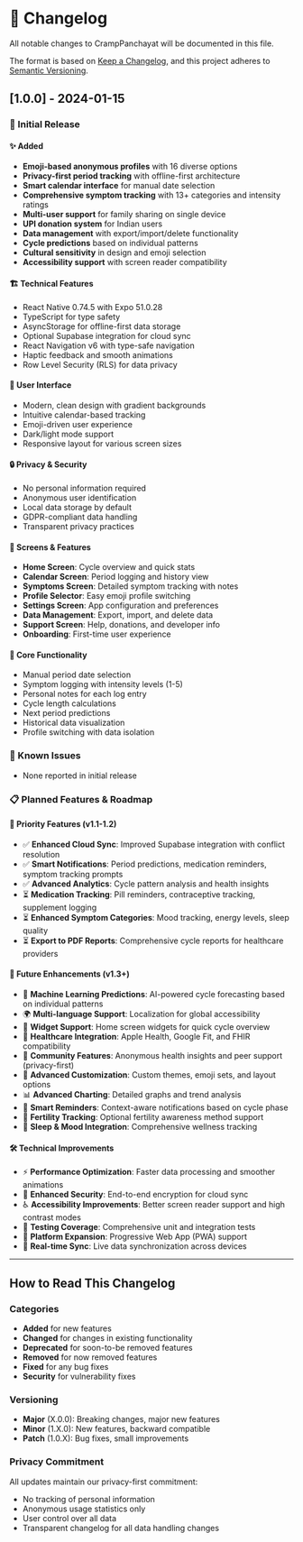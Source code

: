 # 📝 Changelog

All notable changes to CrampPanchayat will be documented in this file.

The format is based on [Keep a Changelog](https://keepachangelog.com/en/1.0.0/),
and this project adheres to [Semantic Versioning](https://semver.org/spec/v2.0.0.html).

## [1.0.0] - 2024-01-15

### 🎉 Initial Release

#### ✨ Added

- **Emoji-based anonymous profiles** with 16 diverse options
- **Privacy-first period tracking** with offline-first architecture
- **Smart calendar interface** for manual date selection
- **Comprehensive symptom tracking** with 13+ categories and intensity ratings
- **Multi-user support** for family sharing on single device
- **UPI donation system** for Indian users
- **Data management** with export/import/delete functionality
- **Cycle predictions** based on individual patterns
- **Cultural sensitivity** in design and emoji selection
- **Accessibility support** with screen reader compatibility

#### 🏗️ Technical Features

- React Native 0.74.5 with Expo 51.0.28
- TypeScript for type safety
- AsyncStorage for offline-first data storage
- Optional Supabase integration for cloud sync
- React Navigation v6 with type-safe navigation
- Haptic feedback and smooth animations
- Row Level Security (RLS) for data privacy

#### 🎨 User Interface

- Modern, clean design with gradient backgrounds
- Intuitive calendar-based tracking
- Emoji-driven user experience
- Dark/light mode support
- Responsive layout for various screen sizes

#### 🔒 Privacy & Security

- No personal information required
- Anonymous user identification
- Local data storage by default
- GDPR-compliant data handling
- Transparent privacy practices

#### 📱 Screens & Features

- **Home Screen**: Cycle overview and quick stats
- **Calendar Screen**: Period logging and history view
- **Symptoms Screen**: Detailed symptom tracking with notes
- **Profile Selector**: Easy emoji profile switching
- **Settings Screen**: App configuration and preferences
- **Data Management**: Export, import, and delete data
- **Support Screen**: Help, donations, and developer info
- **Onboarding**: First-time user experience

#### 🔧 Core Functionality

- Manual period date selection
- Symptom logging with intensity levels (1-5)
- Personal notes for each log entry
- Cycle length calculations
- Next period predictions
- Historical data visualization
- Profile switching with data isolation

### 🐛 Known Issues

- None reported in initial release

### 📋 Planned Features & Roadmap

#### 🎯 Priority Features (v1.1-1.2)

- ✅ **Enhanced Cloud Sync**: Improved Supabase integration with conflict resolution
- ✅ **Smart Notifications**: Period predictions, medication reminders, symptom tracking prompts
- ✅ **Advanced Analytics**: Cycle pattern analysis and health insights
- ⏳ **Medication Tracking**: Pill reminders, contraceptive tracking, supplement logging
- ⏳ **Enhanced Symptom Categories**: Mood tracking, energy levels, sleep quality
- ⏳ **Export to PDF Reports**: Comprehensive cycle reports for healthcare providers

#### 🔮 Future Enhancements (v1.3+)

- 🔄 **Machine Learning Predictions**: AI-powered cycle forecasting based on individual patterns
- 🌍 **Multi-language Support**: Localization for global accessibility
- 📱 **Widget Support**: Home screen widgets for quick cycle overview
- 🏥 **Healthcare Integration**: Apple Health, Google Fit, and FHIR compatibility
- 👥 **Community Features**: Anonymous health insights and peer support (privacy-first)
- 🎨 **Advanced Customization**: Custom themes, emoji sets, and layout options
- 📊 **Advanced Charting**: Detailed graphs and trend analysis
- 🔔 **Smart Reminders**: Context-aware notifications based on cycle phase
- 💊 **Fertility Tracking**: Optional fertility awareness method support
- 🌙 **Sleep & Mood Integration**: Comprehensive wellness tracking

#### 🛠️ Technical Improvements

- ⚡ **Performance Optimization**: Faster data processing and smoother animations
- 🔐 **Enhanced Security**: End-to-end encryption for cloud sync
- ♿ **Accessibility Improvements**: Better screen reader support and high contrast modes
- 🧪 **Testing Coverage**: Comprehensive unit and integration tests
- 📱 **Platform Expansion**: Progressive Web App (PWA) support
- 🔄 **Real-time Sync**: Live data synchronization across devices

---

## How to Read This Changelog

### Categories

- **Added** for new features
- **Changed** for changes in existing functionality
- **Deprecated** for soon-to-be removed features
- **Removed** for now removed features
- **Fixed** for any bug fixes
- **Security** for vulnerability fixes

### Versioning

- **Major** (X.0.0): Breaking changes, major new features
- **Minor** (1.X.0): New features, backward compatible
- **Patch** (1.0.X): Bug fixes, small improvements

### Privacy Commitment

All updates maintain our privacy-first commitment:

- No tracking of personal information
- Anonymous usage statistics only
- User control over all data
- Transparent changelog for all data handling changes
